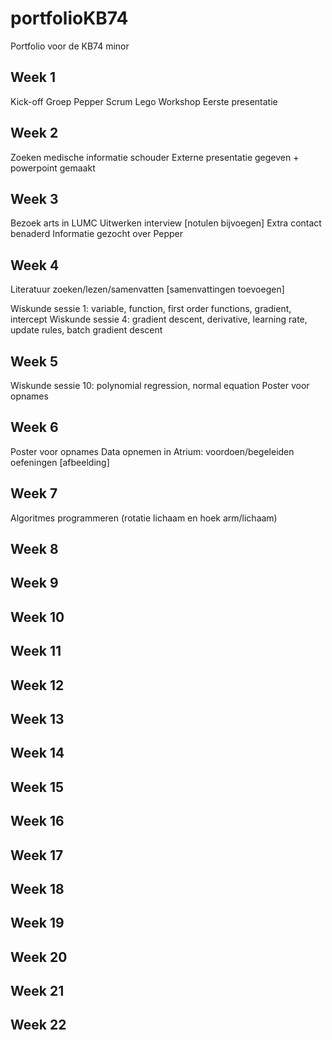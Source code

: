 # portfolioKB74
Portfolio voor de KB74 minor


## Week 1
Kick-off 
Groep Pepper
Scrum Lego Workshop
Eerste presentatie

## Week 2
Zoeken medische informatie schouder 
Externe presentatie gegeven + powerpoint gemaakt

## Week 3
Bezoek arts in LUMC
Uitwerken interview [notulen bijvoegen]
Extra contact benaderd
Informatie gezocht over Pepper

## Week 4
Literatuur zoeken/lezen/samenvatten [samenvattingen toevoegen]

Wiskunde sessie 1: variable, function, first order functions, gradient, intercept
Wiskunde sessie 4: gradient descent, derivative, learning rate, update rules, batch gradient descent

## Week 5
Wiskunde sessie 10: polynomial regression, normal equation
Poster voor opnames

## Week 6
Poster voor opnames
Data opnemen in Atrium: voordoen/begeleiden oefeningen [afbeelding]

## Week 7
Algoritmes programmeren (rotatie lichaam en hoek arm/lichaam)

## Week 8

## Week 9

## Week 10

## Week 11

## Week 12

## Week 13

## Week 14

## Week 15

## Week 16

## Week 17

## Week 18

## Week 19

## Week 20

## Week 21

## Week 22
